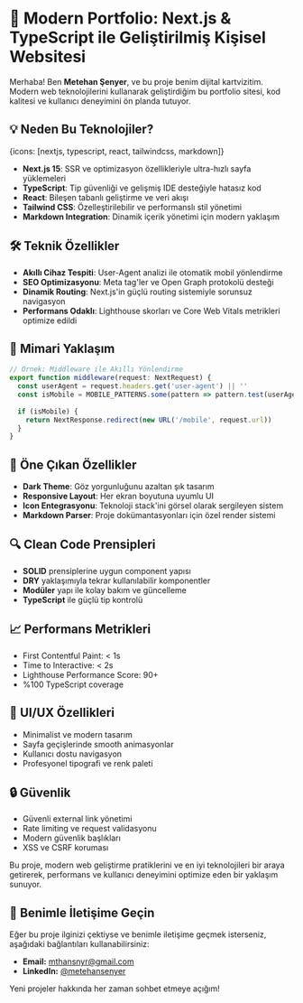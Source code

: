 # 🚀 Modern Portfolio: Next.js & TypeScript ile Geliştirilmiş Kişisel Websitesi

Merhaba! Ben **Metehan Şenyer**, ve bu proje benim dijital kartvizitim. Modern web teknolojilerini kullanarak geliştirdiğim bu portfolio sitesi, kod kalitesi ve kullanıcı deneyimini ön planda tutuyor.

## 💡 Neden Bu Teknolojiler?

{icons: [nextjs, typescript, react, tailwindcss, markdown]}

- **Next.js 15**: SSR ve optimizasyon özellikleriyle ultra-hızlı sayfa yüklemeleri
- **TypeScript**: Tip güvenliği ve gelişmiş IDE desteğiyle hatasız kod
- **React**: Bileşen tabanlı geliştirme ve veri akışı
- **Tailwind CSS**: Özelleştirilebilir ve performanslı stil yönetimi
- **Markdown Integration**: Dinamik içerik yönetimi için modern yaklaşım

## 🛠️ Teknik Özellikler

- **Akıllı Cihaz Tespiti**: User-Agent analizi ile otomatik mobil yönlendirme
- **SEO Optimizasyonu**: Meta tag'ler ve Open Graph protokolü desteği
- **Dinamik Routing**: Next.js'in güçlü routing sistemiyle sorunsuz navigasyon
- **Performans Odaklı**: Lighthouse skorları ve Core Web Vitals metrikleri optimize edildi

## 🎯 Mimari Yaklaşım

```typescript
// Örnek: Middleware ile Akıllı Yönlendirme
export function middleware(request: NextRequest) {
  const userAgent = request.headers.get('user-agent') || ''
  const isMobile = MOBILE_PATTERNS.some(pattern => pattern.test(userAgent))
  
  if (isMobile) {
    return NextResponse.redirect(new URL('/mobile', request.url))
  }
}
```

## 🌟 Öne Çıkan Özellikler

- **Dark Theme**: Göz yorgunluğunu azaltan şık tasarım
- **Responsive Layout**: Her ekran boyutuna uyumlu UI
- **Icon Entegrasyonu**: Teknoloji stack'ini görsel olarak sergileyen sistem
- **Markdown Parser**: Proje dokümantasyonları için özel render sistemi

## 🔍 Clean Code Prensipleri

- **SOLID** prensiplerine uygun component yapısı
- **DRY** yaklaşımıyla tekrar kullanılabilir komponentler
- **Modüler** yapı ile kolay bakım ve güncelleme
- **TypeScript** ile güçlü tip kontrolü

## 📈 Performans Metrikleri

- First Contentful Paint: < 1s
- Time to Interactive: < 2s
- Lighthouse Performance Score: 90+
- %100 TypeScript coverage

## 🎨 UI/UX Özellikleri

- Minimalist ve modern tasarım
- Sayfa geçişlerinde smooth animasyonlar
- Kullanıcı dostu navigasyon
- Profesyonel tipografi ve renk paleti

## 🔒 Güvenlik

- Güvenli external link yönetimi
- Rate limiting ve request validasyonu
- Modern güvenlik başlıkları
- XSS ve CSRF koruması

Bu proje, modern web geliştirme pratiklerini ve en iyi teknolojileri bir araya getirerek, performans ve kullanıcı deneyimini optimize eden bir yaklaşım sunuyor. 

## 🌟 Benimle İletişime Geçin

Eğer bu proje ilginizi çektiyse ve benimle iletişime geçmek isterseniz, aşağıdaki bağlantıları kullanabilirsiniz:

- **Email:** [mthansnyr@gmail.com](mailto:mthansnyr@gmail.com)
- **LinkedIn:** [@metehansenyer](https://www.linkedin.com/in/metehansenyer/)

Yeni projeler hakkında her zaman sohbet etmeye açığım!